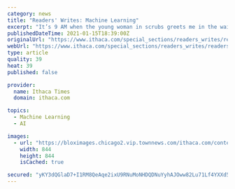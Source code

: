 ```yaml
---
category: news
title: "Readers' Writes: Machine Learning"
excerpt: "It’s 9 AM when the young woman in scrubs greets me in the waiting room. Erica is armed with an instant read thermometer. She points it at my forehead and,"
publishedDateTime: 2021-01-15T18:39:00Z
originalUrl: "https://www.ithaca.com/special_sections/readers_writes/readers-writes-machine-learning/article_e37eca1a-5760-11eb-9490-eb48810b64ac.html"
webUrl: "https://www.ithaca.com/special_sections/readers_writes/readers-writes-machine-learning/article_e37eca1a-5760-11eb-9490-eb48810b64ac.html"
type: article
quality: 39
heat: 39
published: false

provider:
  name: Ithaca Times
  domain: ithaca.com

topics:
  - Machine Learning
  - AI

images:
  - url: "https://bloximages.chicago2.vip.townnews.com/ithaca.com/content/tncms/custom/image/9294cb02-0ea8-11e9-8d51-e30ab87fb38b.jpg"
    width: 844
    height: 844
    isCached: true

secured: "yKY3dQGlaD7+I1RM8QeAqe2ixU9RNuMoNHDQDNuYyhAJOww82Lu71Lf4YXXd5Uy4lrSGUW/yNGxyFZRCWGL5S2JHUweVvUb9zwlTHmK55ZzLTnTW5oQjETeUH62T7SWDTsOQRD9fpA1A3sworX69N17jNREXoi/s117NtQCf06SUGKAqvnkG95yxeJFzMePtqARr1AKwHJuv2OG0BwRzDjzYDeZM8oif2lJzje3Ptg1HGm98rTILHWyxHkAvW5Nu021+woj6yei1CssJleP1vNkysG8kyzcPfcTtagH1ribCzoUmXRwmpd5UdHqA6Th+R68jd4sjbgFk6dtNffjrvWv1HUzAgPsSu+tTB4nW6f0=;3vxxHUl65d0oVHWhxFmtAQ=="
---
```


